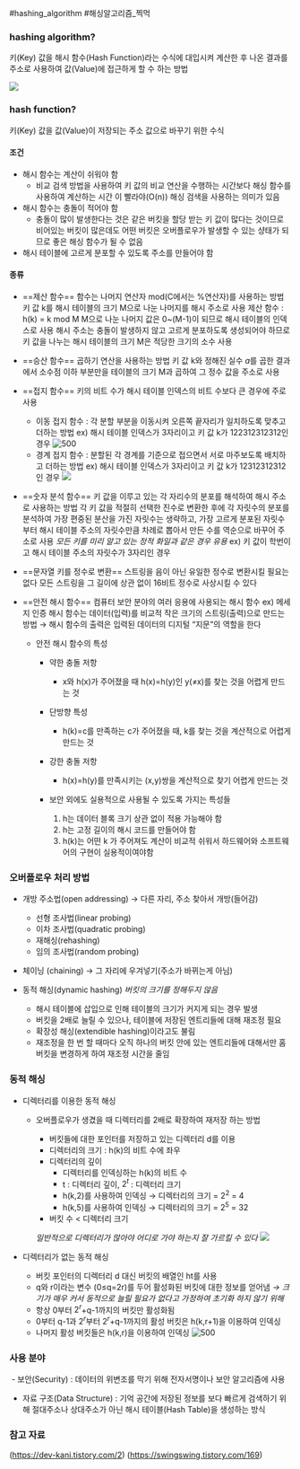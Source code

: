 #hashing_algorithm #해싱알고리즘_찍먹

### hashing algorithm?

키(Key) 값을 해시 함수(Hash Function)라는 수식에 대입시켜 계산한 후 나온 결과를 주소로 사용하여 값(Value)에 접근하게 할 수 하는 방법

![](https://img1.daumcdn.net/thumb/R1280x0/?scode=mtistory2&fname=https%3A%2F%2Fblog.kakaocdn.net%2Fdn%2Fb8A2pM%2FbtryI5m2piK%2Fcv3C7kfDq5xsaQuv4inKWK%2Fimg.png)
### hash function?

키(Key) 값을 값(Value)이 저장되는 주소 값으로 바꾸기 위한 수식

#### 조건
- 해시 함수는 계산이 쉬워야 함
    - 비교 검색 방법을 사용하여 키 값의 비교 연산을 수행하는 시간보다 해싱 함수를 사용하여 계산하는 시간 이 빨라야(O(n)) 해싱 검색을 사용하는 의미가 있음
-  해시 함수는 충돌이 적어야 함
    - 충돌이 많이 발생한다는 것은 같은 버킷을 할당 받는 키 값이 많다는 것이므로 비어있는 버킷이 많은데도 어떤 버킷은 오버플로우가 발생할 수 있는 샹태가 되므로 좋은 해싱 함수가 될 수 없음
- 해시 테이블에 고르게 분포할 수 있도록 주소를 만들어야 함

#### 종류

- ==제산 함수==
    함수는 나머지 연산자 mod(C에서는 %연산자)를 사용하는 방법
    키 값 k를 해시 테이블의 크기 M으로 나눈 나머지를 해시 주소로 사용
    제산 함수 : h(k) = k mod M
    M으로 나눈 나머지 값은 0~(M-1)이 되므로 해시 테이블의 인덱스로 사용
    해시 주소는 충돌이 발생하지 않고 고르게 분포하도록 생성되어야 하므로 키 값을 나누는 해시 테이블의 크기 M은 적당한 크기의 소수 사용
    
- ==승산 함수==
    곱하기 연산을 사용하는 방법
    키 값 k와 정해진 실수 $a$를 곱한 결과에서 소수점 이하 부분만을 테이블의 크기 M과 곱하여 그 정수 값을 주소로 사용
    
- ==접지 함수==
	키의 비트 수가 해시 테이블 인덱스의 비트 수보다 큰 경우에 주로 사용
    - 이동 접지 함수
        : 각 분할 부분을 이동시켜 오른쪽 끝자리가 일치하도록 맞추고 더하는 방법
        ex) 해시 테이블 인덱스가 3자리이고 키 값 k가 122312312312인 경우
![500](https://csocrates-s3.s3.ap-northeast-2.amazonaws.com/hashing%20algorithm%20/%20%EC%8A%A4%ED%81%AC%EB%A6%B0%EC%83%B7%202024-03-24%20%EC%98%A4%EC%A0%84%206.10.24.png)
	- 경계 접지 함수
	    : 분할된 각 경계를 기준으로 접으면서 서로 마주보도록 배치하고 더하는 방법
	    ex) 해시 테이블 인덱스가 3자리이고 키 값 k가 12312312312인 경우
![](https://csocrates-s3.s3.ap-northeast-2.amazonaws.com/hashing%20algorithm%20/%20Pasted%20image%2020240324061220.png)
- ==숫자 분석 함수==
		키 값을 이루고 있는 각 자리수의 분포를 해석하여 해시 주소로 사용하는 방법
	    각 키 값을 적절히 선택한 진수로 변환한 후에 각 자릿수의 분포를 분석하여 가장 편중된 분산을 가진 자릿수는 생략하고, 가장 고르게 분포된 자릿수부터 해시 테이블 주소의 자릿수만큼 차례로 뽑아서 만든 수를 역순으로 바꾸어 주소로 사용
	    *모든 키를 미리 알고 있는 정적 화일과 같은 경우 유용*
	        ex) 키 값이 학번이고 해시 테이블 주소의 자릿수가 3자리인 경우
	        
- ==문자열 키를 정수로 변환==
	    스트링을 음이 아닌 유일한 정수로 변환시킬 필요는 없다
	    모든 스트링을 그 길이에 상관 없이 16비트 정수로 사상시킬 수 있다
	    
- ==안전 해시 함수==
    컴퓨터 보안 분야의 여러 응용에 사용되는 해시 함수 ex) 메세지 인증
    해시 함수는 데이터(입력)를 비교적 작은 크기의 스트링(출력)으로 만드는 방법
    → 해시 함수의 출력은 입력된 데이터의 디지털 “지문”의 역할을 한다
    
    - 안전 해시 함수의 특성
        - 약한 충돌 저항
            - x와 h(x)가 주어졌을 때 h(x)=h(y)인 y(≠x)를 찾는 것을 어렵게 만드는 것
        
        - 단방향 특성
            - h(k)=c를 만족하는 c가 주어졌을 때, k를 찾는 것을 계산적으로 어렵게 만드는 것
            
        - 강한 충돌 저항
            - h(x)=h(y)를 만족시키는 (x,y)쌍을 계산적으로 찾기 어렵게 만드는 것
            
        - 보안 외에도 실용적으로 사용될 수 있도록 가지는 특성들
            1. h는 데이터 블록 크기 상관 없이 적용 가능해야 함
            2. h는 고정 길이의 해시 코드를 만들어야 함
            3. h(k)는 어떤 k 가 주어져도 계산이 비교적 쉬워서 하드웨어와 소프트웨어의 구현이 실용적이여야함

### 오버플로우 처리 방법

- 개방 주소법(open addressing) → 다른 자리, 주소 찾아서 개방(들어감)
    - 선형 조사법(linear probing)
    - 이차 조사법(quadratic probing)
    - 재해싱(rehashing)
    - 임의 조사법(random probing)
    
- 체이닝 (chaining) → 그 자리에 우겨넣기(주소가 바뀌는게 아님)

- 동적 해싱(dynamic hashing)
	*버킷의 크기를 정해두지 않음*
	- 해시 테이블에 삽입으로 인해 테이블의 크기가 커지게 되는 경우 발생
	- 버킷을 2배로 늘릴 수 있으나, 테이블에 저장된 엔트리들에 대해 재조정 필요
	- 확장성 해싱(extendible hashing)이라고도 불림
	- 재조정을 한 번 할 때마다 오직 하나의 버킷 안에 있는 엔트리들에 대해서만 홈 버킷을 변경하게 하여 재조정 시간을 줄임

### 동적 해싱

- 디렉터리를 이용한 동적 해싱
	- 오버플로우가 생겼을 때 디렉터리를 2배로 확장하여 재저장 하는 방법
		- 버킷들에 대한 포인터를 저장하고 있는 디렉터리 d를 이용
		- 디렉터리의 크기 : h(k)의 비트 수에 좌우
		- 디렉터리의 깊이
		    - 디렉터리를 인덱싱하는 h(k)의 비트 수
		    - t : 디렉터리 깊이, $2^t$ : 디렉터리 크기
	        - h(k,2)를 사용하여 인덱싱 → 디렉터리의 크기 = $2^2$ = 4
	        - h(k,5)를 사용하여 인덱싱 → 디렉터리의 크기 = $2^5$ = 32
	    - 버킷 수 < 디렉터리 크기
	
        *일반적으로 디렉터리가 많아야 어디로 가야 하는지 잘 가르킬 수 있다*
        ![](https://img1.daumcdn.net/thumb/R1280x0/?scode=mtistory2&fname=https%3A%2F%2Ft1.daumcdn.net%2Fcfile%2Ftistory%2F992101345A77BDE20E)

- 디렉터리가 없는 동적 해싱
	- 버킷 포인터의 디렉터리 d 대신 버킷의 배열인 ht를 사용
	- q와 r이라는 변수 (0≤q=2r)를 두어 활성화된 버킷에 대한 정보를 얻어냄
	    *→ 크기가 매우 커서 동적으로 늘릴 필요가 없다고 가정하여 초기화 하지 않기 위해*
	- 항상 0부터 $2^r$+q-1까지의 버킷만 활성화됨
	- 0부터 q-1과 $2^r$부터 $2^r$+q-1까지의 활성 버킷은 h(k,r+1)을 이용하여 인덱싱
	- 나머지 활성 버킷들은 h(k,r)을 이용하여 인덱싱
![500](https://csocrates-s3.s3.ap-northeast-2.amazonaws.com/hashing%20algorithm%20/%20Pasted%20image%2020240324063541.png)

### 사용 분야

 - 보안(Security) : 데이터의 위변조를 막기 위해 전자서명이나 보안 알고리즘에 사용

- 자료 구조(Data Structure) : 기억 공간에 저장된 정보를 보다 빠르게 검색하기 위해 절대주소나 상대주소가 아닌 해시 테이블(Hash Table)을 생성하는 방식


### 참고 자료
(https://dev-kani.tistory.com/2)
(https://swingswing.tistory.com/169)

